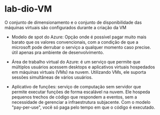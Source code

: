 # lab-dio-VM

O conjunto de dimensionamento e o conjunto de disponibilidade das máquinas virtuais são configurados durante a criação da VM

* Modelo de spot do Azure: Opção onde é possível pagar muito mais barato que os valores convencionais, com a condição de que a microsoft pode derrubar o serviço a qualquer momento caso precise. útil apenas pra ambiente de desenvolvimento.

* Área de trabalho virtual do Azure: é um serviço que permite que múltiplos usuários acessem desktops e aplicativos virtuais hospedados em máquinas virtuais (VMs) na nuvem. Utilizando VMs, ele suporta sessões simultâneas de vários usuários.

* Aplicativo de funções: serviço de computação sem servidor que permite executar funções de forma escalável na nuvem. Ele hospeda pequenos trechos de código que respondem a eventos, sem a necessidade de gerenciar a infraestrutura subjacente. Com o modelo "pay-per-use", você só paga pelo tempo em que o código é executado.
